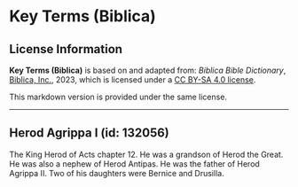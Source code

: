 # Key Terms (Biblica)

## License Information

**Key Terms (Biblica)** is based on and adapted from: _Biblica Bible Dictionary_, [Biblica, Inc.](https://www.biblica.com/), 2023, which is licensed under a [CC BY-SA 4.0 license](https://creativecommons.org/licenses/by-sa/4.0/legalcode.en).

This markdown version is provided under the same license.



--------------------------------

## Herod Agrippa I (id: 132056)

The King Herod of Acts chapter 12\. He was a grandson of Herod the Great. He was also a nephew of Herod Antipas. He was the father of Herod Agrippa II. Two of his daughters were Bernice and Drusilla.



